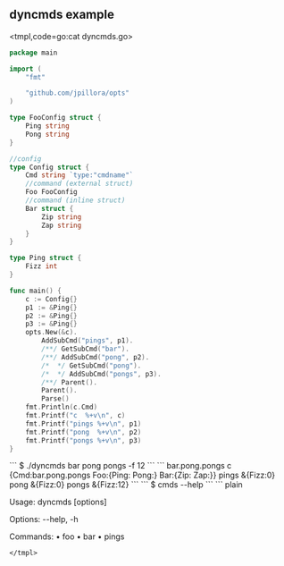 ## dyncmds example

<tmpl,code=go:cat dyncmds.go>
``` go 
package main

import (
	"fmt"

	"github.com/jpillora/opts"
)

type FooConfig struct {
	Ping string
	Pong string
}

//config
type Config struct {
	Cmd string `type:"cmdname"`
	//command (external struct)
	Foo FooConfig
	//command (inline struct)
	Bar struct {
		Zip string
		Zap string
	}
}

type Ping struct {
	Fizz int
}

func main() {
	c := Config{}
	p1 := &Ping{}
	p2 := &Ping{}
	p3 := &Ping{}
	opts.New(&c).
		AddSubCmd("pings", p1).
		/**/ GetSubCmd("bar").
		/**/ AddSubCmd("pong", p2).
		/*  */ GetSubCmd("pong").
		/*  */ AddSubCmd("pongs", p3).
		/**/ Parent().
		Parent().
		Parse()
	fmt.Println(c.Cmd)
	fmt.Printf("c  %+v\n", c)
	fmt.Printf("pings %+v\n", p1)
	fmt.Printf("pong  %+v\n", p2)
	fmt.Printf("pongs %+v\n", p3)
}
```
</tmpl>
```
$ ./dyncmds bar pong pongs -f 12
```
<tmpl,code:go run dyncmds.go bar pong pongs -f 12>
``` bar.pong.pongs
c  {Cmd:bar.pong.pongs Foo:{Ping: Pong:} Bar:{Zip: Zap:}}
pings &{Fizz:0}
pong  &{Fizz:0}
pongs &{Fizz:12}
```
</tmpl>
```
$ cmds --help
```
<tmpl,code:go run dyncmds.go --help>
``` plain 

  Usage: dyncmds [options] <command>

  Options:
  --help, -h

  Commands:
  • foo
  • bar
  • pings

```
</tmpl>